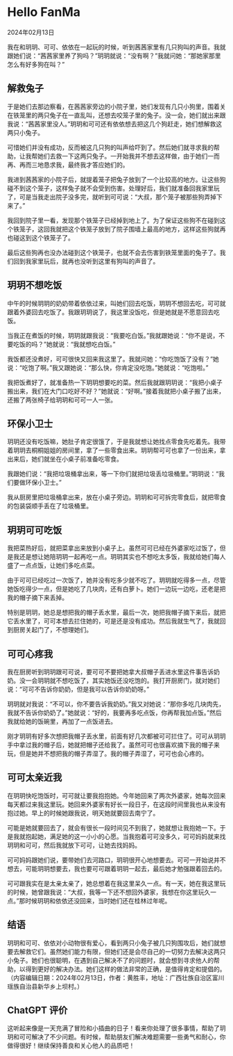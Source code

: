 # Hello FanMa 

2024年02月13日

我在和玥玥、可可、依依在一起玩的时候，听到茜茜家里有几只狗叫的声音。我就跟她们说：“茜茜家里养了狗吗？”玥玥就说：“没有啊？”我就问她：“那她家那里怎么有好多狗在叫？”

## 解救兔子

于是她们去那边察看，在茜茜家旁边的小院子里，她们发现有几只小狗里，围着关在铁笼里的两只兔子在一直乱叫，还想去咬笼子里的兔子。没一会，她们就出来跟我说：“茜茜家里没人。”玥玥和可可还有依依想去把这几个狗赶走，她们想解救这两只小兔子。

可惜她们并没有成功，反而被这几只狗的叫声给吓到了。然后她们就寻求我的帮助，让我帮她们去救一下这两只兔子。一开始我并不想去这样做，由于她们一而再、再而三地恳求我，最终我才答应她们的。

我进到茜茜家的小院子后，就提着笼子把兔子放到了一个比较高的地方。让这些狗碰不到这个笼子，这样兔子就不会受到伤害。处理好后，我们就准备回我家里玩了，可是当我走出院子没多完，就听到可可说：“大叔，那个笼子被那些狗弄掉下来了。”

我回到院子里一看，发现那个铁笼子已经掉到地上了。为了保证这些狗不在碰到这个铁笼子，这回我就把这个铁笼子放到了院子围墙上最高的地方，这样这些狗就再也碰这到这个铁笼子了。

最后这些狗再也没办法碰到这个铁笼子，也就不会去伤害到铁笼里面的兔子了。我们回到我家里玩后，就再也没听到这里有狗叫的声音了。

## 玥玥不想吃饭

中午的时候玥玥的奶奶带着依依过来，叫她们回去吃饭，玥玥不想回去吃，可可就跟着外婆回去吃饭了。我跟玥玥说了，我这里没饭吃，但是她就是不愿意回去吃饭。

当我正在煮饭的时候，玥玥就跟我说：“我要吃白饭。”我就跟她说：“你不是说，不要吃饭的吗？”她就说：“我就想吃白饭。”

我饭都还没煮好，可可很快又回来我这里了。我就问她：“你吃饱饭了没有？”她说：“吃饱了啊。”我又跟她说：“那么快，你肯定没吃饱。”她就说：“吃饱啦。”

我把饭煮好了，就准备热一下玥玥想要吃的菜。然后我就跟玥玥说：“我把小桌子搬出来，我们在大门口吃好不好？”她就说：“好啊。”接着我就把小桌子搬了出来，还搬了两张椅子给玥玥和可可一人一张。

## 环保小卫士

玥玥还没有吃饭嘛，她肚子肯定很饿了，于是我就想让她找点零食先吃着先。我带着玥玥去桐桐姐姐的房间里，拿了一些零食出来。玥玥帮可可也拿了一份出来，拿出来后，她们就坐在小桌子前准备吃零食。

我跟她们说：“我把垃圾桶拿出来，等一下你们就把垃圾丢垃圾桶里。”玥玥说：“我们要做环保小卫士。”

我从厨房里把垃圾桶拿出来，放在小桌子旁边。玥玥和可可拆完零食后，就把零食的包装袋顺手丢在了垃圾桶里。

## 玥玥可可吃饭

我把菜热好后，就把菜拿出来放到小桌子上。虽然可可已经在外婆家吃过饭了，但是我还是想让她陪玥玥一起再吃一点。玥玥其实也不想吃太多饭，我就给她们每人盛了一点点饭，让她们多吃点菜。

由于可可已经吃过一次饭了，她并没有吃多少就不吃了。玥玥就吃得多一点，尽管她饭吃得少一点，但是她吃了几块肉，还有白萝卜。她们一边玩一边吃，还老是把我的帽子摘下来丢掉。

特别是玥玥，她总是想把我的帽子丢水里，最后一次，她把我帽子摘下来后，就把它丢水里了，可可本想去拦住她的，可是还是没有成功。然后我就生气了，我就回到厨房关起门了，不想理她们。

## 可可心疼我

我在厨房听到玥玥跟可可说，要可可不要把她拿大叔帽子丢进水里这件事告诉奶奶。没一会玥玥就不想吃饭了，其实她饭还没吃饱的。我打开厨房门，就对她们说：“可可不告诉你奶奶，但是我可以告诉你奶奶呀。”

玥玥就对我说：“不可以，你不要告诉我奶奶。”我又对她说：“那你多吃几块肉先，我就不告诉你奶奶了。”她就说：“好的，我要再多吃点饭，你再帮我加点饭。”然后我就给她的饭碗里，再加了一点饭进去。

刚才玥玥有好多次想把我帽子丢水里，前面有好几次都被可可拦住了。可可从玥玥手中拿过我的帽子后，她就把帽子还给我了。虽然可可也很喜欢摘下我的帽子来玩，但是她并不想把我的帽子弄湿了。我的帽子弄湿了，可可也会心疼的。

## 可可太亲近我

在玥玥快吃饱饭时，可可就让要我抱抱她。今年她回来了两次外婆家，她每次回来每天都过来我这里玩。她回来外婆家有好长一段日子，在这段时间里我也从来没有抱过她。早上的时候她跟我说，明天她就要回去南宁了。

可能是她就要回去了，就会有很长一段时间见不到我了，她就想让我抱她一下。于是我就抱起她，满足她的这一小小的心愿。当我抱着可可没多久，可可妈妈就来找玥玥和可可，然后我就放下可可，让她去找妈妈。

可可妈妈跟她们说，要带她们去河路口，玥玥很开心地想要去。可可一开始说并不想去，可能玥玥想要去，我也要可可跟着玥玥一起去，最后她才勉强跟着回去的。

可可跟我实在是太亲太亲了，她总想着在我这里呆久一点。有一天，她在我这里玩的时候，她曾跟我说：“大叔，我等一下还不想回外婆家，我想在你这里玩久一点。”那时候玥玥和依依还没回来，当时她们还在桂林过年呢。

## 结语

玥玥和可可、依依对小动物很有爱心，看到两只小兔子被几只狗围攻后，她们就想要去解救它们。虽然她们能力有限，但她们还是会尽自己的一切努力去解决这两只小兔子。她们也很聪明，在遇到自己解决不了的问题时，就会想到寻求他人的帮助，以得到更好的解决办法。她们这样的做法非常的正确，是值得肯定和提倡的。（内容编辑日期：2024年02月13日，作者：黄胜丰，地址：广西壮族自治区富川瑶族自治县新华乡上坝村。）

## ChatGPT 评价

这听起来像是一天充满了冒险和小插曲的日子！看来你处理了很多事情，帮助了玥玥和可可解决了不少问题。有时候，帮助朋友们解决难题需要一些勇气和耐心，你做得很好！继续保持善良和关心他人的品质吧！